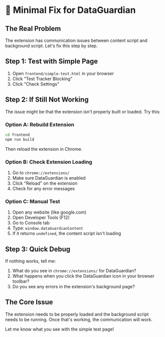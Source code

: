 # 🚀 Minimal Fix for DataGuardian

## The Real Problem

The extension has communication issues between content script and background script. Let's fix this step by step.

## Step 1: Test with Simple Page

1. Open `frontend/simple-test.html` in your browser
2. Click "Test Tracker Blocking"
3. Click "Check Settings"

## Step 2: If Still Not Working

The issue might be that the extension isn't properly built or loaded. Try this:

### Option A: Rebuild Extension

```bash
cd frontend
npm run build
```

Then reload the extension in Chrome.

### Option B: Check Extension Loading

1. Go to `chrome://extensions/`
2. Make sure DataGuardian is enabled
3. Click "Reload" on the extension
4. Check for any error messages

### Option C: Manual Test

1. Open any website (like google.com)
2. Open Developer Tools (F12)
3. Go to Console tab
4. Type: `window.dataGuardianContent`
5. If it returns `undefined`, the content script isn't loading

## Step 3: Quick Debug

If nothing works, tell me:

1. What do you see in `chrome://extensions/` for DataGuardian?
2. What happens when you click the DataGuardian icon in your browser toolbar?
3. Do you see any errors in the extension's background page?

## The Core Issue

The extension needs to be properly loaded and the background script needs to be running. Once that's working, the communication will work.

Let me know what you see with the simple test page!
